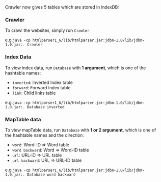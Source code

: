 Crawler now gives 5 tables which are stored in indexDB:

### Crawler

To crawl the websites, simply run `Crawler`

e.g.`java -cp htmlparser1_6/lib/htmlparser.jar:jdbm-1.0/lib/jdbm-1.0.jar:.
Crawler`


### Index Data

To view index data, run `Database` with **1 argument**, which is one of the
hashtable names: 

+ `inverted`: Inverted Index table
+ `forward`: Forward Index table
+ `link`: Child links table

e.g.`java -cp htmlparser1_6/lib/htmlparser.jar:jdbm-1.0/lib/jdbm-1.0.jar:.
Database inverted`


### MapTable data

To view mapTable data, run `Database` with **1 or 2 argument**, which is one of the hashtable names and the direction:

+ `word`: Word-ID => Word table
+ `word backward`: Word => Word-ID table 
+ `url`: URL-ID => URL table
+ `url backward`: URL => URL-ID table

e.g.`java -cp htmlparser1_6/lib/htmlparser.jar:jdbm-1.0/lib/jdbm-1.0.jar:.
Database word backward`
